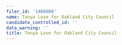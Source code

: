```yaml
---
filer_id: '1466089'
name: Tonya Love for Oakland City Council
candidate_controlled_id: ''
data_warning: ''
title: Tonya Love for Oakland City Council
---
```

